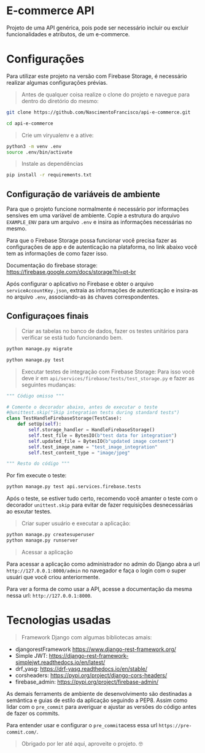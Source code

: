 # E-commerce API

Projeto de uma API genérica, pois pode ser necessário incluir ou excluir funcionalidades e atributos, de um e-commerce.

# Configurações 

Para utilizar este projeto na versão com Firebase Storage, é necessário realizar algumas configurações prévias.

> Antes de qualquer coisa realize o clone do projeto e navegue para dentro do diretório do mesmo:
~~~ bash
git clone https://github.com/NascimentoFrancisco/api-e-commerce.git

cd api-e-commerce
~~~
> Crie um viryualenv e a ative:
~~~ bash
python3 -m venv .env
source .env/bin/activate
~~~

> Instale as dependências
~~~ bash
pip install -r requirements.txt
~~~

## Configuração de variáveis de ambiente

Para que o projeto funcione normalmente é necessário por informações sensíves em uma variável de ambiente. Copie a estrutura do arquivo `EXAMPLE_ENV` para um arquivo `.env` e insira as informações necessárias no mesmo.

Para que o Firebase Storage possa funcionar você precisa fazer as configurações de app e de autenticação na plataforma, no link abaixo você tem as informações de como fazer isso.

Documentação do firebase storage: https://firebase.google.com/docs/storage?hl=pt-br

Após configurar o aplicativo no Firebase e obter o arquivo `serviceAccountKey.json`, extraia as informações de autenticação e insira-as no arquivo `.env`, associando-as às chaves correspondentes.

## Configuraçoes finais

> Criar as tabelas no banco de dados, fazer os testes unitários para verificar se está tudo funcionando bem.
~~~ bash
python manage.py migrate

python manage.py test
~~~

> Executar testes de integração com Firebase Storage:
Para isso você deve ir em `api/services/firebase/tests/test_storage.py` e fazer as seguintes mudanças:
~~~ Python
""" Código omisso """

# Comente o decorador abaixo, antes de executar o teste
#@unittest.skip("Skip integration tests during standard tests")
class TestHandleFirebaseStorage(TestCase):
    def setUp(self):
        self.storage_handler = HandleFirebaseStorage()
        self.test_file = BytesIO(b"test data for integration")
        self.updated_file = BytesIO(b"updated image content")
        self.test_image_name = "test_image_integration"
        self.test_content_type = "image/jpeg"

""" Resto do código """
~~~

Por fim execute o teste:
~~~ bash
python manage.py test api.services.firebase.tests
~~~

Após o teste, se estiver tudo certo, recomendo você amanter o teste com o decorador `unittest.skip` para evitar de fazer requisições desnecessárias ao esxutar testes.

> Criar super usuário e executar a aplicação:
~~~ bash
python manage.py createsuperuser
python manage.py runserver
~~~

> Acessar a aplicação

Para acessar a aplicação como administrador no admin do Django abra a url `http://127.0.0.1:8000/admin` no navegador e faça o login com o super usuári que você criou anteriormente.

Para ver a forma de como usar a API, acesse a documentação da mesma nessa url: `http://127.0.0.1:8000`.

# Tecnologias usadas
> Framework Django com algumas bibliotecas amais:

* djangorestFramework https://www.django-rest-framework.org/
* Simple JWT: https://django-rest-framework-simplejwt.readthedocs.io/en/latest/
* drf_yasg: https://drf-yasg.readthedocs.io/en/stable/
* corsheaders: https://pypi.org/project/django-cors-headers/
* firebase_admin: https://pypi.org/project/firebase-admin/

As demais ferraments de ambiente de desenvolvimento são destinadas a semântica e guias de estilo da aplicação seguindo a PEP8. Assim como lidar com o `pre_commit` para averiguar e ajustar as versões do código antes de fazer os commits.

Para entender usar e configurar o `pre_commit`acess essa url `https://pre-commit.com/`.

> Obrigado por ler até aqui, aproveite o projeto. 🤓
